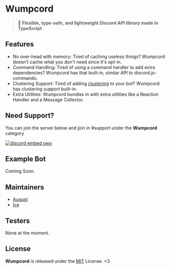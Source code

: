 # Wumpcord
> :rowboat: **Flexible, type-safe, and lightweight Discord API library made in TypeScript**

## Features
- No over-head with memory: Tired of caching useless things? Wumpcord doesn't cache what you don't need since it's opt-in.
- Command Handling: Tired of using a command handler to add extra dependencies? Wumpcord has that built-in, similar API to discord.js-commando.
- Clustering Support: Tired of adding [clustering](https://nodejs.org/api/cluster.html) to your bot? Wumpcord has clustering support built-in.
- Extra Utilities: Wumpcord bundles in with extra utilities like a Reaction Handler and a Message Collector.

## Need Support?
You can join the server below and join in #support under the **Wumpcord** category

[![discord embed owo](https://discord.com/api/v8/guilds/382725233695522816/widget.png?style=banner3)](https://discord.gg/yDnbEDH)

## Example Bot
Coming Soon.

## Maintainers
- [August](https://floofy.dev)
- [Ice](https://github.com/IceeMC)

## Testers
None at the moment.

## License
**Wumpcord** is released under the [MIT](/LICENSE) License. <3
